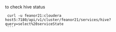 

to check hive status
````
 curl -u feanor21:cloudera host5:7180/api/v1/cluster/feanor21/services/hive?query=select%20serviceState
 ```